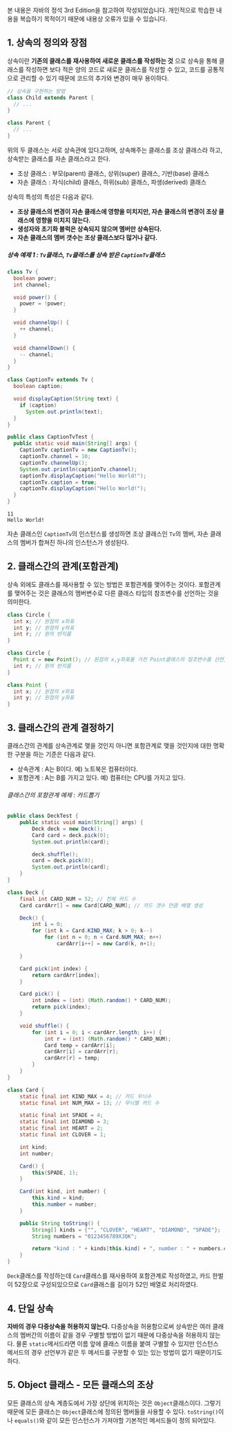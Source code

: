 본 내용은 자바의 정석 3rd Edition을 참고하여 작성되었습니다. 개인적으로 학습한 내용을 복습하기 목적이기 때문에 내용상 오류가 있을 수 있습니다.

## 1. 상속의 정의와 장점

상속이란 **기존의 클래스를 재사용하여 새로운 클래스를 작성하는 것** 으로 상속을 통해 클래스를 작성하면 보다 적은 양의 코드로 새로운 클래스를 작성할 수 있고, 코드를 공통적으로 관리할 수 있기 때문에 코드의 추가와 변경이 매우 용이하다.

```java
// 상속을 구현하는 방법
class Child extends Parent {
  // ...
}

class Parent {
  // ...
}
```

위의 두 클래스는 서로 상속관에 있다고하며, 상속해주는 클래스를 조상 클래스라 하고, 상속받는 클래스를 자손 클래스라고 한다.

- 조상 클래스 : 부모(parent) 클래스, 상위(super) 클래스, 기반(base) 클래스
- 자손 클래스 : 자식(child) 클래스, 하위(sub) 클래스, 파생(derived) 클래스

상속의 특성의 특성은 다음과 같다.

- **조상 클래스의 변경이 자손 클래스에 영향을 미치지만, 자손 클래스의 변경이 조상 클래스에 영향을 미치지 않는다.**
- **생성자와 초기화 블럭은 상속되지 않으며 멤버만 상속된다.**
- **자손 클래스의 멤버 갯수는 조상 클래스보다 많거나 같다.**

##### 상속 예제 1 : `Tv`클래스, `Tv`클래스를 상속 받은 `CaptionTv`클래스

```java
class Tv {
  boolean power;
  int channel;

  void power() {
    power = !power;
  }

  void channelUp() {
    ++ channel;
  }

  void channelDown() {
    -- channel;
  }
}
```

```java
class CaptionTv extends Tv {
  boolean caption;

  void displayCaption(String text) {
    if (caption)
      System.out.println(text);
  }
}
```

```java
public class CaptionTvTest {
  public static void main(String[] args) {
    CaptionTv captionTv = new CaptionTv();
    captionTv.channel = 10;
    captionTv.channelUp();
    System.out.println(captionTv.channel);
    captionTv.displayCaption("Hello World!");
    captionTv.caption = true;
    captionTv.displayCaption("Hello World!");
  }
}
```

```
11
Hello World!
```

자손 클래스인 `CaptionTv`의 인스턴스를 생성하면 조상 클래스인 `Tv`의 멤버, 자손 클래스의 멤버가 합쳐진 하나의 인스턴스가 생성된다.

## 2. 클래스간의 관계(포함관계)

상속 외에도 클래스를 재사용할 수 있는 방법은 포함관계를 맺어주는 것이다. 포함관계를 맺어주는 것은 클래스의 멤버변수로 다른 클래스 타입의 참조변수를 선언하는 것을 의미한다.
```java
class Circle {
  int x; // 원점의 x좌표
  int y; // 원점의 y좌표
  int r; // 원의 반지름
}
```
```java
class Circle {
  Point c = new Point(); // 원점의 x,y좌표를 가진 Point클래스의 참조변수를 선언, 인스턴스를 생성
  int r; // 원의 반지름
}
```
```java
class Point {
  int x; // 원점의 x좌표
  int y; // 원점의 y좌표
}
```


## 3. 클래스간의 관계 결정하기

클래스간의 관계를 상속관계로 맺을 것인지 아니면 포함관계로 맺을 것인지에 대한 명확한 구분을 하는 기준은 다음과 같다.
- 상속관계 : A는 B이다. 예) 노트북은 컴퓨터이다.
- 포함관계 : A는 B를 가지고 있다. 예) 컴퓨터는 CPU를 가지고 있다.

###### 클래스간의 포함관계 예제 : 카드뽑기
```java
public class DeckTest {
    public static void main(String[] args) {
        Deck deck = new Deck();
        Card card = deck.pick(0);
        System.out.println(card);

        deck.shuffle();
        card = deck.pick(0);
        System.out.println(card);
    }
}

class Deck {
    final int CARD_NUM = 52; // 전체 카드 수
    Card cardArr[] = new Card[CARD_NUM]; // 카드 갯수 만큼 배열 생성

    Deck() {
        int i = 0;
        for (int k = Card.KIND_MAX; k > 0; k--)
            for (int n = 0; n < Card.NUM_MAX; n++)
                cardArr[i++] = new Card(k, n+1);

    }

    Card pick(int index) {
        return cardArr[index];
    }

    Card pick() {
        int index = (int) (Math.random() * CARD_NUM);
        return pick(index);
    }

    void shuffle() {
        for (int i = 0; i < cardArr.length; i++) {
            int r = (int) (Math.random() * CARD_NUM);
            Card temp = cardArr[i];
            cardArr[i] = cardArr[r];
            cardArr[r] = temp;
        }
    }
}

class Card {
    static final int KIND_MAX = 4; // 카드 무늬수
    static final int NUM_MAX = 13; // 무늬별 카드 수

    static final int SPADE = 4;
    static final int DIAMOND = 3;
    static final int HEART = 2;
    static final int CLOVER = 1;

    int kind;
    int number;

    Card() {
        this(SPADE, 1);
    }

    Card(int kind, int number) {
        this.kind = kind;
        this.number = number;
    }

    public String toString() {
        String[] kinds = {"", "CLOVER", "HEART", "DIAMOND", "SPADE"};
        String numbers = "0123456789XJQK";

        return "kind : " + kinds[this.kind] + ", number : " + numbers.charAt(this.number);
    }
}
```
`Deck`클래스를 작성하는데 `Card`클래스를 재사용하여 포함관계로 작성하였고, 카드 한벌이 52장으로 구성되있으므로 `Card`클래스를 길이가 52인 배열로 처리하였다.

## 4. 단일 상속

**자바의 경우 다중상속을 허용하지 않는다.** 다중상속을 허용함으로써 상속받은 여러 클래스의 멤버간의 이름이 같을 경우 구별할 방법이 없기 때문에 다중상속을 허용하지 않는다. 물론 `static`메서드라면 이름 앞에 클래스 이름을 붙여 구별할 수 있지만 인스턴스 메서드의 경우 선언부가 같은 두 메서드를 구분할 수 있는 있는 방법이 없기 때문이기도 하다.

## 5. Object 클래스 - 모든 클래스의 조상
모든 클래스의 상속 계층도에서 가장 상단에 위치하는 것은 `Object`클래스이다. 그렇기 때문에 모든 클래스는 `Object`클래스에 정의된 멤버들을 사용할 수 있다. `toString()`이나 `equals()`와 같이 모든 인스턴스가 가져야할 기본적인 메서드들이 정의 되어있다.
